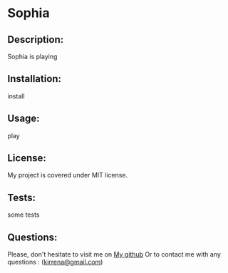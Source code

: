 # Sophia
  ## Description:
  Sophia is playing
  ## Installation:
  install
  ## Usage:
  play
  ## License:
  My project is covered under MIT license.
  ## Tests:
  some tests
  ## Questions:
  Please, don't hesitate to visit me on
  [My github](https://github.com/kirrena)
  Or to contact me with any questions : (kirrena@gmail.com)
  